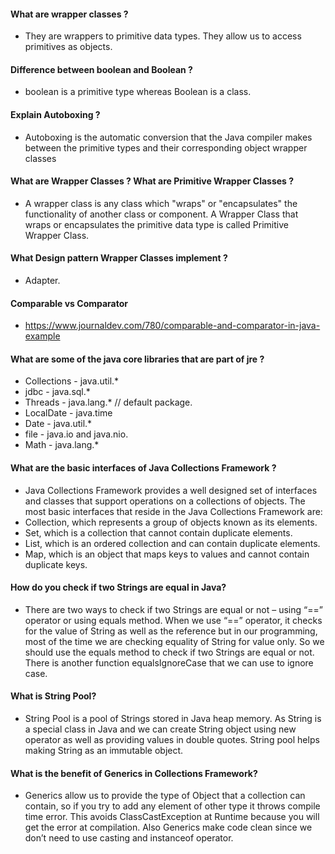 ####  What are wrapper classes ?

- They are wrappers to primitive data types. They allow us to access primitives as objects.

####  Difference between boolean and Boolean ?

- boolean is a primitive type whereas Boolean is a class.

####  Explain Autoboxing ?

- Autoboxing is the automatic conversion that the Java compiler makes between the primitive types and their corresponding object wrapper classes

####  What are Wrapper Classes ? What are Primitive Wrapper Classes ?

- A wrapper class is any class which "wraps" or "encapsulates" the functionality of another class or component. A Wrapper Class that wraps or encapsulates the primitive data type is called Primitive Wrapper Class.

####  What Design pattern Wrapper Classes implement ?

- Adapter.

#### Comparable vs Comparator

- https://www.journaldev.com/780/comparable-and-comparator-in-java-example

#### What are some of the  java core libraries that are part of jre ?
  - Collections - java.util.*
  - jdbc        - java.sql.*
  - Threads     - java.lang.* // default package.
  - LocalDate   - java.time
  - Date -        java.util.*
  - file -        java.io  and java.nio.
  - Math        - java.lang.*

#### What are the basic interfaces of Java Collections Framework ?
  -  Java Collections Framework provides a well designed set of interfaces and classes that support operations on a collections of objects. The most basic interfaces that reside in the Java Collections Framework are:
  -  Collection, which represents a group of objects known as its elements.
  -  Set, which is a collection that cannot contain duplicate elements.
  -  List, which is an ordered collection and can contain duplicate elements.
  -  Map, which is an object that maps keys to values and cannot contain duplicate keys.

#### How do you check if two Strings are equal in Java?
  - There are two ways to check if two Strings are equal or not – using “==” operator or using equals method. When we use “==” operator, it checks for the value of String as well as the reference but in our programming, most of the time we are checking equality of String for value only. So we should use the equals method to check if two Strings are equal or not.
  There is another function equalsIgnoreCase that we can use to ignore case.

#### What is String Pool?
 - String Pool is a pool of Strings stored in Java heap memory. As String is a special class in Java and we can create String object using new operator as well as providing values in double quotes. String pool helps making String as an immutable object.

#### What is the benefit of Generics in Collections Framework?
   - Generics allow us to provide the type of Object that a collection can contain, so if you try to add any element of other type it throws compile time error. This avoids ClassCastException at Runtime because you will get the error at compilation. Also Generics make code clean since we don’t need to use casting and instanceof operator.
